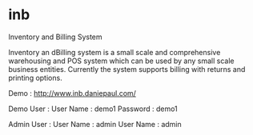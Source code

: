 inb
===

Inventory and Billing System

Inventory an dBilling system is a small scale and comprehensive warehousing and POS system which can be used by any small scale business entities. Currently the system supports billing with returns and printing options.

Demo : http://www.inb.daniepaul.com/

Demo User : 
	User Name : demo1
	Password  : demo1

Admin User :
	User Name : admin
	User Name : admin
